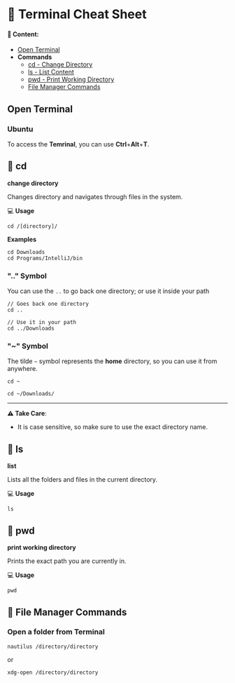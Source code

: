 # :white_square_button: Terminal Cheat Sheet

#### :notebook: Content:
- [Open Terminal](#open-terminal)
- **Commands**
    - [cd - Change Directory](#pushpin-cd)
    - [ls - List Content](#pushpin-ls)
    - [pwd - Print Working Directory](#pushpin-pwd)
    - [File Manager Commands](#pushpin-file-manager-commands)

## Open Terminal
### Ubuntu
To access the **Temrinal**, you can use **Ctrl**+**Alt**+**T**.

## :pushpin: cd
**change directory**

Changes directory and navigates through files in the system.

:computer: **Usage**
```shell script
cd /[directory]/ 
```

**Examples**
```shell script
cd Downloads
cd Programs/IntelliJ/bin
```

### ".." Symbol

You can use the `..` to go back one directory; or use it inside your path
```shell script
// Goes back one directory
cd ..

// Use it in your path
cd ../Downloads 
``` 
### "~" Symbol
The tilde `~` symbol represents the **home** directory, so you can use it from anywhere.
 ```shell script
cd ~

cd ~/Downloads/
 ```
----
**:warning: Take Care**:
- It is case sensitive, so make sure to use the exact directory name.


## :pushpin: ls
**list**

Lists all the folders and files in the current directory.

:computer: **Usage**
```shell script
ls
```

## :pushpin: pwd
**print working directory**

Prints the exact path you are currently in.

:computer: **Usage**
```shell script
pwd 
```
## :pushpin: File Manager Commands
### Open a folder from Terminal

```shell script
nautilus /directory/directory
```
or
```shell script
xdg-open /directory/directory
```

